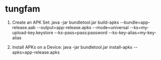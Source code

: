 # tungfam

1. Create an APK Set:
	java -jar bundletool.jar build-apks --bundle=app-release.aab --output=app-release.apks --mode=universal --ks=my-upload-key.keystore --ks-pass=pass:password --ks-key-alias=my-key-alias


2. Install APKs on a Device:
	java -jar bundletool.jar install-apks --apks=app-release.apks
